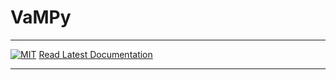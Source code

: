# VaMPy
_________________

[![MIT](https://img.shields.io/github/license/hkjeldsberg/vampy)](LICENSE)
[Read Latest Documentation](https://hkjeldsberg.github.io/vampy/)
_________________
